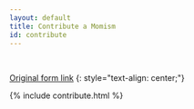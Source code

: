 ```yaml
---
layout: default
title: Contribute a Momism
id: contribute
---
```

<br>

[Original form link](https://docs.google.com/forms/d/e/1FAIpQLSdfmzsR2Z4hB9AG-CfEiPwZClB78tSY3SPVOWi4XbDCeGZQog/viewform)
{: style="text-align: center;"}

{% include contribute.html %}

